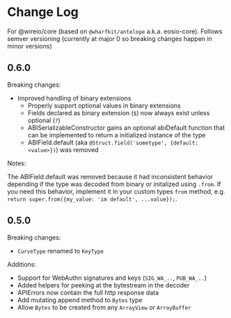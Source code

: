 # Change Log

For @wireio/core (based on `@wharfkit/antelope` a.k.a. eosio-core). Follows semver versioning (currently at major 0 so breaking changes happen in minor versions)

## 0.6.0

Breaking changes:

-   Improved handling of binary extensions
    -   Properly support optional values in binary extensions
    -   Fields declared as binary extension (`$`) now always exist unless optional (`?`)
    -   ABISerializableConstructor gains an optional abiDefault function that can be implemented to return a initialized instance of the type
    -   ABIField.default (aka `@Struct.field('sometype', {default: <value>})`) was removed

Notes:

The ABIField.default was removed because it had inconsistent behavior depending if the type was decoded from binary or initalized using `.from`. If you need this behavior, implement it in your custom types `from` method, e.g. `return super.from({my_value: 'im default', ...value});`.

## 0.5.0

Breaking changes:

-   `CurveType` renamed to `KeyType`

Additions:

-   Support for WebAuthn signatures and keys (`SIG_WA_..`, `PUB_WA_..`)
-   Added helpers for peeking at the bytestream in the decoder
-   APIErrors now contain the full http response data
-   Add mutating append method to `Bytes` type
-   Allow `Bytes` to be created from any `ArrayView` or `ArrayBuffer`
